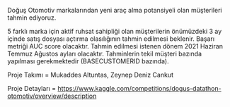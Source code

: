 Doğuş Otomotiv markalarından yeni araç alma potansiyeli olan müşterileri tahmin ediyoruz.

5 farklı marka için aktif ruhsat sahipliği olan müşterilerin önümüzdeki 3 ay içinde satış dosyası açtırma olasılığının tahmin edilmesi beklenir. Başarı metriği AUC score olacaktır. Tahmin edilmesi istenen dönem 2021 Haziran Temmuz Ağustos ayları olacaktır. Tahminlerin tekil müşteri bazında yapılması gerekmektedir (BASECUSTOMERID bazında).

Proje Takımı = Mukaddes Altuntas, Zeynep Deniz Cankut

Proje Detayları = https://www.kaggle.com/competitions/dogus-datathon-otomotiv/overview/description
